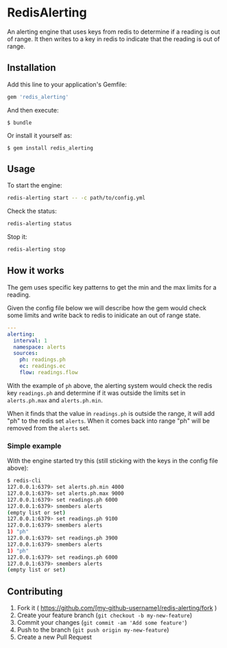 # RedisAlerting

An alerting engine that uses keys from redis to determine if a reading is out of range.  It then writes to a key in redis to indicate that the reading is out of range.

## Installation

Add this line to your application's Gemfile:

```ruby
gem 'redis_alerting'
```

And then execute:

    $ bundle

Or install it yourself as:

    $ gem install redis_alerting

## Usage

To start the engine:

```sh
redis-alerting start -- -c path/to/config.yml
```

Check the status:

```sh
redis-alerting status
```

Stop it:

```sh
redis-alerting stop
```

## How it works

The gem uses specific key patterns to get the min and the max limits for a reading.

Given the config file below we will describe how the gem would check some limits and write back to redis to inidicate an out of range state.

```yaml
---
alerting:
  interval: 1
  namespace: alerts
  sources:
    ph: readings.ph
    ec: readings.ec
    flow: readings.flow
```

With the example of `ph` above, the alerting system would check the redis key `readings.ph` and determine if it was outside the limits set in `alerts.ph.max` and `alerts.ph.min`.

When it finds that the value in `readings.ph` is outside the range, it will add "ph" to the redis set `alerts`.  When it comes back into range "ph" will be removed from the `alerts` set.

### Simple example

With the engine started try this (still sticking with the keys in the config file above):

```sh
$ redis-cli
127.0.0.1:6379> set alerts.ph.min 4000
127.0.0.1:6379> set alerts.ph.max 9000
127.0.0.1:6379> set readings.ph 6000
127.0.0.1:6379> smembers alerts
(empty list or set)
127.0.0.1:6379> set readings.ph 9100
127.0.0.1:6379> smembers alerts
1) "ph"
127.0.0.1:6379> set readings.ph 3900
127.0.0.1:6379> smembers alerts
1) "ph"
127.0.0.1:6379> set readings.ph 6000
127.0.0.1:6379> smembers alerts
(empty list or set)
```

## Contributing

1. Fork it ( https://github.com/[my-github-username]/redis-alerting/fork )
2. Create your feature branch (`git checkout -b my-new-feature`)
3. Commit your changes (`git commit -am 'Add some feature'`)
4. Push to the branch (`git push origin my-new-feature`)
5. Create a new Pull Request
